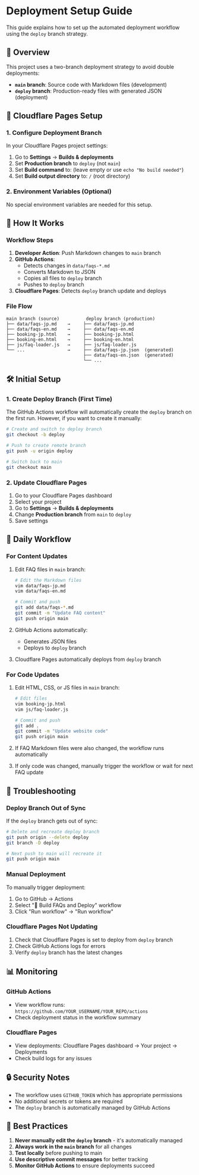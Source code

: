 # Deployment Setup Guide

This guide explains how to set up the automated deployment workflow using the `deploy` branch strategy.

## 🎯 Overview

This project uses a two-branch deployment strategy to avoid double deployments:

- **`main` branch**: Source code with Markdown files (development)
- **`deploy` branch**: Production-ready files with generated JSON (deployment)

## 🔧 Cloudflare Pages Setup

### 1. Configure Deployment Branch

In your Cloudflare Pages project settings:

1. Go to **Settings** → **Builds & deployments**
2. Set **Production branch** to `deploy` (not `main`)
3. Set **Build command** to: (leave empty or use `echo "No build needed"`)
4. Set **Build output directory** to: `/` (root directory)

### 2. Environment Variables (Optional)

No special environment variables are needed for this setup.

## 🚀 How It Works

### Workflow Steps

1. **Developer Action**: Push Markdown changes to `main` branch
2. **GitHub Actions**: 
   - Detects changes in `data/faqs-*.md`
   - Converts Markdown to JSON
   - Copies all files to `deploy` branch
   - Pushes to `deploy` branch
3. **Cloudflare Pages**: Detects `deploy` branch update and deploys

### File Flow

```
main branch (source)          deploy branch (production)
├── data/faqs-jp.md    →     ├── data/faqs-jp.md
├── data/faqs-en.md    →     ├── data/faqs-en.md
├── booking-jp.html    →     ├── booking-jp.html
├── booking-en.html    →     ├── booking-en.html
├── js/faq-loader.js   →     ├── js/faq-loader.js
└── ...                →     ├── data/faqs-jp.json  (generated)
                             ├── data/faqs-en.json  (generated)
                             └── ...
```

## 🛠️ Initial Setup

### 1. Create Deploy Branch (First Time)

The GitHub Actions workflow will automatically create the `deploy` branch on the first run. However, if you want to create it manually:

```bash
# Create and switch to deploy branch
git checkout -b deploy

# Push to create remote branch
git push -u origin deploy

# Switch back to main
git checkout main
```

### 2. Update Cloudflare Pages

1. Go to your Cloudflare Pages dashboard
2. Select your project
3. Go to **Settings** → **Builds & deployments**
4. Change **Production branch** from `main` to `deploy`
5. Save settings

## 🔄 Daily Workflow

### For Content Updates

1. Edit FAQ files in `main` branch:
   ```bash
   # Edit the Markdown files
   vim data/faqs-jp.md
   vim data/faqs-en.md
   
   # Commit and push
   git add data/faqs-*.md
   git commit -m "Update FAQ content"
   git push origin main
   ```

2. GitHub Actions automatically:
   - Generates JSON files
   - Deploys to `deploy` branch

3. Cloudflare Pages automatically deploys from `deploy` branch

### For Code Updates

1. Edit HTML, CSS, or JS files in `main` branch:
   ```bash
   # Edit files
   vim booking-jp.html
   vim js/faq-loader.js
   
   # Commit and push
   git add .
   git commit -m "Update website code"
   git push origin main
   ```

2. If FAQ Markdown files were also changed, the workflow runs automatically
3. If only code was changed, manually trigger the workflow or wait for next FAQ update

## 🚨 Troubleshooting

### Deploy Branch Out of Sync

If the `deploy` branch gets out of sync:

```bash
# Delete and recreate deploy branch
git push origin --delete deploy
git branch -D deploy

# Next push to main will recreate it
git push origin main
```

### Manual Deployment

To manually trigger deployment:

1. Go to GitHub → Actions
2. Select "🤖 Build FAQs and Deploy" workflow
3. Click "Run workflow" → "Run workflow"

### Cloudflare Pages Not Updating

1. Check that Cloudflare Pages is set to deploy from `deploy` branch
2. Check GitHub Actions logs for errors
3. Verify `deploy` branch has the latest changes

## 📊 Monitoring

### GitHub Actions

- View workflow runs: `https://github.com/YOUR_USERNAME/YOUR_REPO/actions`
- Check deployment status in the workflow summary

### Cloudflare Pages

- View deployments: Cloudflare Pages dashboard → Your project → Deployments
- Check build logs for any issues

## 🔒 Security Notes

- The workflow uses `GITHUB_TOKEN` which has appropriate permissions
- No additional secrets or tokens are required
- The `deploy` branch is automatically managed by GitHub Actions

## 📝 Best Practices

1. **Never manually edit the `deploy` branch** - it's automatically managed
2. **Always work in the `main` branch** for all changes
3. **Test locally** before pushing to main
4. **Use descriptive commit messages** for better tracking
5. **Monitor GitHub Actions** to ensure deployments succeed
